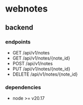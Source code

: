 # webnotes

## backend

### endpoints

- GET /api/v1/notes
- GET /api/v1/notes/{note_id}
- POST /api/v1/notes
- PUT /api/v1/notes/{note_id}
- DELETE /api/v1/notes/{note_id}

### dependencies

- node >= v20.17